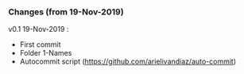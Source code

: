 ### Changes (from 19-Nov-2019)
v0.1 19-Nov-2019 :  
* First commit
* Folder 1-Names
* Autocommit script (https://github.com/arielivandiaz/auto-commit)